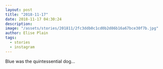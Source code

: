 ```yaml
---
layout: post
title: "2018-11-17"
date: 2018-11-17 04:30:24
description: 
image: "/assets/stories/201811/2fc3ddb0c1cd0b2d86b16a67bce30f7b.jpg"
author: Elise Plain
tags: 
  - stories
  - instagram
---
```


Blue was the quintessential dog...
<p></p>
